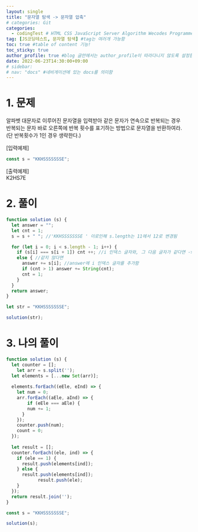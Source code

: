 ```yaml
---
layout: single
title: "문자열 탐색 -> 문자열 압축"
# categories: Git
categories:
  - codingTest # HTML CSS JavaScript Server Algorithm Wecodes Programmers CS Github Blog
tag: [JS코딩테스트, 문자열 탐색] #tag는 여러개 가능함
toc: true #table of content 기능!
toc_sticky: true
author_profile: true #blog 글안에서는 author_profile이 따라다니지 않도록 설정함
date: 2022-06-23T14:30:00+09:00
# sidebar:
# nav: "docs" #네비게이션에 있는 docs를 의미함
---
```

# 1. 문제
알파벳 대문자로 이루어진 문자열을 입력받아 같은 문자가 연속으로 반복되는 경우  
반복되는 문자 바로 오른쪽에 반복 횟수를 표기하는 방법으로 문자열을 반환하여라.  
(단 반복횟수가 1인 경우 생략한다.)  

[입력예제]  
```js
const s = "KKHSSSSSSSE";
```

[출력예제]  
K2HS7E  

# 2. 풀이
```js
function solution (s) {
  let answer = "";
  let cnt = 1;
  s = s + " "; //'KKHSSSSSSSE ' 이로인해 s.length는 11에서 12로 변경됨

  for (let i = 0; i < s.length - 1; i++) {
    if (s[i] === s[i + 1]) cnt ++; //i 인덱스 글자와, 그 다음 글자가 같다면 -> cnt 증가
    else { //같지 않다면
      answer += s[i]; //answer에 i 인덱스 글자를 추가함
      if (cnt > 1) answer += String(cnt);
      cnt = 1;
    }
  }
  return answer;
}

let str = "KKHSSSSSSSE";

solution(str);
```

# 3. 나의 풀이
```js
function solution (s) {
  let counter = [];
	let arr = s.split('');
  let elements = [...new Set(arr)];
  
  elements.forEach((eEle, eInd) => {
    let num = 0;
    arr.forEach((aEle, aInd) => {
    	if (eEle === aEle) {
        num += 1;
      }
    });
    counter.push(num);
    count = 0;
  });
  
  let result = [];
  counter.forEach((ele, ind) => {
    if (ele == 1) {
      result.push(elements[ind]);
    } else {
      result.push(elements[ind]);
			result.push(ele); 
    }
  });
  return result.join('');
}

const s = "KKHSSSSSSSE";

solution(s);
```

<!-- <span style="color:royalblue"> -->

<!-- 메소드 위에 변수 선언, 메소드 안에 메소드, 메소드 끝나고 리턴 -->

<!-- ### 2. Link 넣기

```

유형 1: (설명어를 입력) : [gunhee's coding blog](https://gunhee-jeong.github.io/)
유형 2: (URL 자동연결) : <https://gunhee-jeong.github.io/>
유형 3: (동일 파일 내 '문단으로 이동') : [1. Header로 이동](###-1-header)

```

유형 1: (설명어를 입력) : [gunhee's coding blog](https://gunhee-jeong.github.io/)
유형 2: (URL 자동연결) : <https://gunhee-jeong.github.io/>
유형 3: (동일 파일 내 '문단으로 이동') : [1. Header로 이동](#1-header)
유형 3의 방법

1. 특수문자를 제거
2. 스페이스는 -로 바꾸고
3. 대문자는 소문자로!
   그래서 ### 1. Header -> #1-header

## Link: [google][https://www.google.com/]

### 3. 수평선

```

---

```

---

### 4. 라인 바꾸기

```

스페이스바를 2번 눌러주면 다음칸으로
이동할 수 있어요!

```

---

스페이스바를 2번 눌러주면
다음칸으로 이동할 수 있어요!

### 5. list 만들기

```

1. 1번
2. 2번
3. 3번

- 순서없는 list
  - 순서없는 list
    - 순서없는 list

```

1. 1번
2. 2번
3. 3번

- 순서없는 list
  - 순서없는 list
    - 순서없는 list

---

### 6. font 관련

```

**진하게** -> 볼드
_기울여서_ -> 이탤릭체
~~취소선~~ -> 취소선

<ul>밑줄넣기</ul> -> 밑줄
<span style="color:red">빨간 글씨</span> -> 글자색
이것이 `인라인` 입니다 -> 인라인 코드
```

**진하게** -> 볼드
_기울여서_ -> 이탤릭체
~~취소선~~ -> 취소선
<u>밑줄넣기</u> -> 밑줄
<span style="color:red">빨간 글씨</span>
이것이 `인라인` 입니다 -> 인라인 코드

---

### 7. 인용구문

```
> coding
>
> > JavaScript
> >
> > > 내가 프짱!
```

> coding
>
> > JavaScript
> >
> > > 내가 프짱!

---

### 8. 이미지 삽입

```
유형1: ('사이즈를 조절' -> HTML 태그 사용) : <img src="https://gunhee-jeong.github.io/assets/images/blogLogo.png" width="300" height="200">
유형2: (이미지 삽입 후 -> 링크 걸기)
[![이미지](https://gunhee-jeong.github.io/assets/images/blogLogo/blogLogo.png)](https://gunhee-jeong.github.io/)
```

유형1: ('사이즈를 조절' -> HTML 태그 사용) : <img src="https://gunhee-jeong.github.io/assets/images/blogLogo.png" width="300" height="200">
유형2: (이미지 삽입 후 -> 링크 걸기)
[![이미지](https://gunhee-jeong.github.io/assets/images/blogLogo.png)](https://gunhee-jeong.github.io/)

### 9. 표 만들기

```
||국어|영어|
| :--- | ---: | :--: |
|건희 | 100점 | 100점
|철수 | 100점 | 100점
```

|      |  국어 | 영어  |
| :--- | ----: | :---: |
| 건희 | 100점 | 100점 |
| 철수 | 100점 | 100점 |

> - header를 넣고 싶은 경우 ---을 사용하고 :을 이용하여 정렬에 사용함!

### 10. 토글 만들기

```
<details>
<summary>여기를 누르세요</summary>
<div markdown="1">
숨겨진 내용
</div>
</details>
```

<details>
<summary>여기를 누르세요</summary>
<div markdown="1">
숨겨진 내용
</div>
</details> -->
